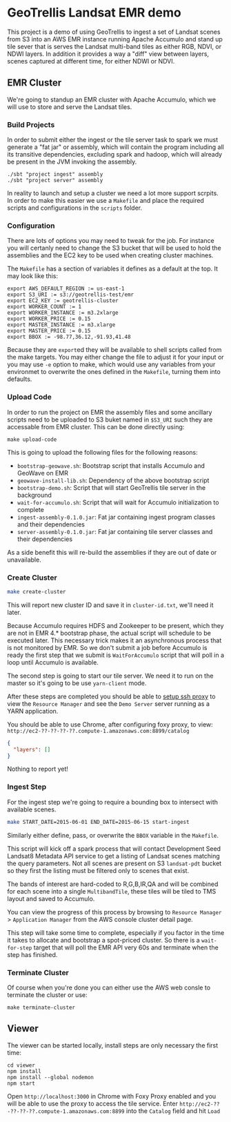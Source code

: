 # GeoTrellis Landsat EMR demo

This project is a demo of using GeoTrellis to ingest a set of Landsat scenes from S3 into an AWS EMR instance running Apache Accumulo and stand up tile sever that is serves the Landsat multi-band tiles as either RGB, NDVI, or NDWI layers. In addition it provides a way a "diff" view between layers, scenes captured at different time, for either NDWI or NDVI.

## EMR Cluster

We're going to standup an EMR cluster with Apache Accumulo, which we will use to store and serve the Landsat tiles.

### Build Projects

In order to submit either the ingest or the tile server task to spark we must generate a "fat jar" or assembly, which will contain the program including all its transitive dependencies, excluding spark and hadoop, which will already be present in the JVM invoking the assembly.

```console
./sbt "project ingest" assembly
./sbt "project server" assembly
```

In reality to launch and setup a cluster we need a lot more support scrpits. In order to make this easier we use a `Makefile` and place the required scripts and configurations in the `scripts` folder.

### Configuration

There are lots of options you may need to tweak for the job. For instance you will certanly need to change the S3 bucket that will be used to hold the assemblies and the EC2 key to be used when creating cluster machines.

The `Makefile` has a section of variables it defines as a default at the top. It may look like this:

```make
export AWS_DEFAULT_REGION := us-east-1
export S3_URI := s3://geotrellis-test/emr
export EC2_KEY := geotrellis-cluster
export WORKER_COUNT := 1
export WORKER_INSTANCE := m3.2xlarge
export WORKER_PRICE := 0.15
export MASTER_INSTANCE := m3.xlarge
export MASTER_PRICE := 0.15
export BBOX := -98.77,36.12,-91.93,41.48
```

Because they are `export`ed they will be available to shell scripts called from the make targets. You may either change the file to adjust it for your input or you may use `-e` option to make, which would use any variables from your environmet to overwrite the ones defined in the `Makefile`, turning them into defaults.

### Upload Code

In order to run the project on EMR the assembly files and some ancillary scripts need to be uploaded to S3 buket named in `$S3_URI` such they are accessable from EMR cluster. This can be done directly using:

```console
make upload-code
```
This is going to upload the following files for the following reasons:
 - `bootstrap-geowave.sh`: Bootstrap script that installs Accumulo and GeoWave on EMR
 - `geowave-install-lib.sh`: Dependency of the above bootstrap script
 - `bootstrap-demo.sh`: Script that will start GeoTrellis tile server in the background
 - `wait-for-accumulo.sh`: Script that will wait for Accumulo initialization to complete
 - `ingest-assembly-0.1.0.jar`: Fat jar containing ingest program classes and their dependencies
 - `server-assembly-0.1.0.jar`: Fat jar containing tile server classes and their dependencies

As a side benefit this will re-build the assemblies if they are out of date or unavailable.

### Create Cluster

```sh
make create-cluster
```

This will report new cluster ID and save it in `cluster-id.txt`, we'll need it later.

Because Accumulo requires HDFS and Zookeeper to be present, which they are not in EMR 4.* bootstrap phase, the actual script will schedule to be executed later. This necessary trick makes it an asynchronous process that is not monitored by EMR. So we  don't submit a job before Accumulo is ready the first step that we submit is `WaitForAccumulo` script that will poll in a loop until Accumulo is available.

The second step is going to start our tile server. We need it to run on the master so it's going to be use `yarn-client` mode.

After these steps are completed you should be able to [setup ssh proxy](https://docs.aws.amazon.com/ElasticMapReduce/latest/ManagementGuide/emr-connect-master-node-proxy.html) to view the `Resource Manager` and see the `Demo Server` server running as a YARN application.

You should be able to use Chrome, after configuring foxy proxy, to view: `http://ec2-??-??-??-??.compute-1.amazonaws.com:8899/catalog`

```json
{
  "layers": []
}
```

Nothing to report yet!

### Ingest Step

For the ingest step we're going to require a bounding box to intersect with available scenes.

```sh
make START_DATE=2015-06-01 END_DATE=2015-06-15 start-ingest
```

Similarly either define, pass, or overwrite the `BBOX` variable in the `Makefile`.

This script will kick off a spark process that will contact Development Seed Landsat8 Metadata API service to get a listing of Landsat scenes matching the query parameters. Not all scenes are present on S3 `landsat-pdt` bucket so they first the listing must be filtered only to scenes that exist.

The bands of interest are hard-coded to R,G,B,IR,QA and will be combined for each scene into a single `MultibandTile`, these tiles will be tiled to TMS layout and saved to Accumulo.

You can view the progress of this process by browsing to `Resource Manager` > `Application Manager` from the AWS console cluster detail page.

This step will take some time to complete, especially if you factor in the time it takes to allocate and bootstrap a spot-priced cluster. So there is a `wait-for-step` target that will poll the EMR API very 60s and terminate when the step has finished.

### Terminate Cluster

Of course when you're done you can either use the AWS web consle to terminate the cluster or use:

```console
make terminate-cluster
```

## Viewer

The viewer can be started locally, install steps are only necessary the first time:

```
cd viewer
npm install
npm install --global nodemon
npm start
```

Open `http://localhost:3000` in Chrome with Foxy Proxy enabled and you will be able to use the proxy to access the tile service.
Enter `http://ec2-??-??-??-??.compute-1.amazonaws.com:8899` into the `Catalog` field and hit `Load`
